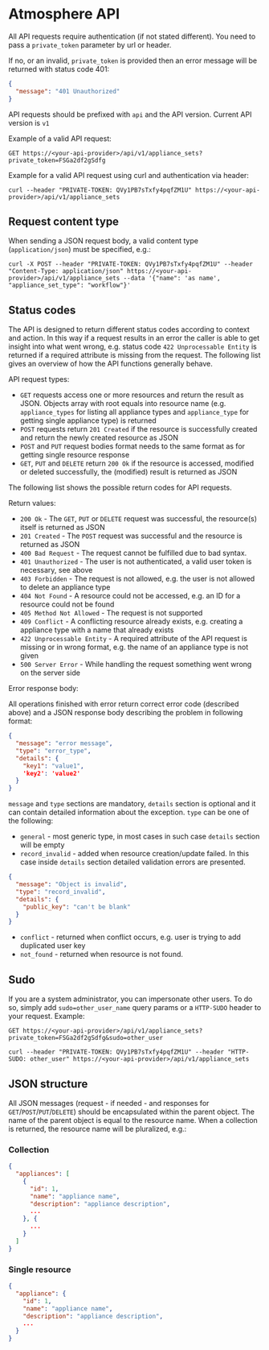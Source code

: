 <!--- This section is copied from: https://raw.github.com/gitlabhq/gitlabhq/master/doc/api/README.md -->

# Atmosphere API

All API requests require authentication (if not stated different). You need to pass a `private_token` parameter by url or header.

If no, or an invalid, `private_token` is provided then an error message will be returned with status code 401:

```json
{
  "message": "401 Unauthorized"
}
```

API requests should be prefixed with `api` and the API version. Current API version is `v1`

Example of a valid API request:

```
GET https://<your-api-provider>/api/v1/appliance_sets?private_token=FSGa2df2gSdfg
```

Example for a valid API request using curl and authentication via header:

```
curl --header "PRIVATE-TOKEN: QVy1PB7sTxfy4pqfZM1U" https://<your-api-provider>/api/v1/appliance_sets
```

## Request content type

When sending a JSON request body, a valid content type (`application/json`) must be specified, e.g.:

```
curl -X POST --header "PRIVATE-TOKEN: QVy1PB7sTxfy4pqfZM1U" --header "Content-Type: application/json" https://<your-api-provider>/api/v1/appliance_sets --data '{"name": 'as name', "appliance_set_type": "workflow"}'
```

## Status codes

The API is designed to return different status codes according to context and action. In this way if a request results in an error the caller is able to get insight into what went wrong, e.g. status code `422 Unprocessable Entity` is returned if a required attribute is missing from the request. The following list gives an overview of how the API functions generally behave.

API request types:

* `GET` requests access one or more resources and return the result as JSON. Objects array with root equals into resource name (e.g. `appliance_types` for listing all appliance types and `appliance_type` for getting single appliance type) is returned
* `POST` requests return `201 Created` if the resource is successfully created and return the newly created resource as JSON
* `POST` and `PUT` request bodies format needs to the same format as for getting single resource response
* `GET`, `PUT` and `DELETE` return `200 Ok` if the resource is accessed, modified or deleted successfully, the (modified) result is returned as JSON

The following list shows the possible return codes for API requests.

Return values:

* `200 Ok` - The `GET`, `PUT` or `DELETE` request was successful, the resource(s) itself is returned as JSON
* `201 Created` - The `POST` request was successful and the resource is returned as JSON
* `400 Bad Request` - The request cannot be fulfilled due to bad syntax.
* `401 Unauthorized` - The user is not authenticated, a valid user token is necessary, see above
* `403 Forbidden` - The request is not allowed, e.g. the user is not allowed to delete an appliance type
* `404 Not Found` - A resource could not be accessed, e.g. an ID for a resource could not be found
* `405 Method Not Allowed` - The request is not supported
* `409 Conflict` - A conflicting resource already exists, e.g. creating a appliance type with a name that already exists
* `422 Unprocessable Entity` - A required attribute of the API request is missing or in wrong format, e.g. the name of an appliance type is not given
* `500 Server Error` - While handling the request something went wrong on the server side

Error response body:

All operations finished with error return correct error code (described above) and
a JSON response body describing the problem in following format:

```json
{
  "message": "error message",
  "type": "error_type",
  "details": {
    "key1": "value1",
    'key2': 'value2'
  }
}
```

`message` and `type` sections are mandatory, `details` section is optional and
it can contain detailed information about the exception. `type` can be one of the following:

* `general` - most generic type, in most cases in such case `details` section
will be empty
* `record_invalid` - added when resource creation/update failed. In this case
inside `details` section detailed validation errors are presented.

```json
{
  "message": "Object is invalid",
  "type": "record_invalid",
  "details": {
    "public_key": "can't be blank"
  }
}
```

* `conflict` - returned when conflict occurs, e.g. user is trying to add
duplicated user key
* `not_found` - returned when resource is not found.

## Sudo

If you are a system administrator, you can impersonate other users. To do so, simply add `sudo=other_user_name` query params or a `HTTP-SUDO` header to your request. Example:

```
GET https://<your-api-provider>/api/v1/appliance_sets?private_token=FSGa2df2gSdfg&sudo=other_user
```

```
curl --header "PRIVATE-TOKEN: QVy1PB7sTxfy4pqfZM1U" --header "HTTP-SUDO: other_user" https://<your-api-provider>/api/v1/appliance_sets
```

## JSON structure

All JSON messages (request - if needed - and responses for `GET`/`POST`/`PUT`/`DELETE`) should be encapsulated within the parent object. The name of the parent object is equal to the resource name. When a collection is returned, the resource name will be pluralized, e.g.:

### Collection

```JSON
{
  "appliances": [
    {
      "id": 1,
      "name": "appliance name",
      "description": "appliance description",
      ...
    }, {
      ...
    }
  ]
}
```

### Single resource

```JSON
{
  "appliance": {
    "id": 1,
    "name": "appliance name",
    "description": "appliance description",
    ...
  }
}
```

